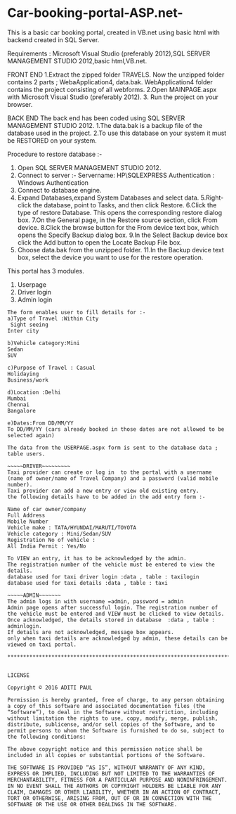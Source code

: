# Car-booking-portal-ASP.net-
This is a basic car booking portal, created in VB.net using basic html with backend created in SQL Server. 

Requirements : Microsoft Visual Studio (preferably 2012),SQL SERVER MANAGEMENT STUDIO 2012,basic html,VB.net.

FRONT END
1.Extract the zipped folder TRAVELS.
Now the unzipped folder contains 2 parts ; WebaApplication4, data.bak. 
WebApplication4 folder contains the project consisting of all webforms.
2.Open MAINPAGE.aspx with Microsoft Visual Studio (preferably 2012). 
3. Run the project on your browser.

BACK END
The back end has been coded using SQL SERVER MANAGEMENT STUDIO 2012.
1.The data.bak is a backup file of the database used in the project.
2.To use this database on your system it must be RESTORED on your system.

Procedure to restore database :-
1. Open SQL SERVER MANAGEMENT STUDIO 2012.
2. Connect to server  :-
    Servername: HP\SQLEXPRESS
    Authentication : Windows Authentication
3. Connect to database engine.
4. Expand Databases,expand System Databases and select data.
5.Right-click the database, point to Tasks, and then click Restore.
6.Click the type of restore Database. This opens the corresponding restore dialog box.
7.On the General page, in the Restore source section, click From device.
8.Click the browse button for the From device text box, which opens the Specify Backup dialog box.
9.In the Select Backup device box click the Add button to open the Locate Backup File box.
10. Choose data.bak from the unzipped folder.
11.In the Backup device text box, select the device you want to use for the restore operation.

This portal has 3 modules. 
1. Userpage
2. Driver login
3. Admin login

~~~~USERPAGE~~~~
The form enables user to fill details for :-
a)Type of Travel :Within City
 Sight seeing
Inter city

b)Vehicle category:Mini
Sedan
SUV

c)Purpose of Travel : Casual
Holidaying
Business/work

d)Location :Delhi
Mumbai
Chennai
Bangalore

e)Dates:From DD/MM/YY
To DD/MM/YY (cars already booked in those dates are not allowed to be selected again)

The data from the USERPAGE.aspx form is sent to the database data ; table users.

~~~~~DRIVER~~~~~~~~~
Taxi provider can create or log in  to the portal with a username (name of owner/name of Travel Company) and a password (valid mobile number).
Taxi provider can add a new entry or view old existing entry. 
the following details have to be added in the add entry form :-

Name of car owner/company
Full Address
Mobile Number
Vehicle make : TATA/HYUNDAI/MARUTI/TOYOTA
Vehicle category : Mini/Sedan/SUV
Registration No of vehicle :
All India Permit : Yes/No

To VIEW an entry, it has to be acknowledged by the admin.
The registration number of the vehicle must be entered to view the details.
database used for taxi driver login :data , table : taxilogin
database used for taxi details :data , table : taxi

~~~~~ADMIN~~~~~~~
The admin logs in with username =admin, password = admin
Admin page opens after successful login. The registration number of the vehicle must be entered and VIEW must be clicked to view details.
Once acknowledged, the details stored in database  :data , table : adminlogin.
If details are not acknowledged, message box appears.
only when taxi details are acknowledged by admin, these details can be viewed on taxi portal.

*********************************************************************************************************************************************************************************


LICENSE

Copyright © 2016 ADITI PAUL

Permission is hereby granted, free of charge, to any person obtaining a copy of this software and associated documentation files (the “Software”), to deal in the Software without restriction, including without limitation the rights to use, copy, modify, merge, publish, distribute, sublicense, and/or sell copies of the Software, and to permit persons to whom the Software is furnished to do so, subject to the following conditions:

The above copyright notice and this permission notice shall be included in all copies or substantial portions of the Software.

THE SOFTWARE IS PROVIDED “AS IS”, WITHOUT WARRANTY OF ANY KIND, EXPRESS OR IMPLIED, INCLUDING BUT NOT LIMITED TO THE WARRANTIES OF MERCHANTABILITY, FITNESS FOR A PARTICULAR PURPOSE AND NONINFRINGEMENT. IN NO EVENT SHALL THE AUTHORS OR COPYRIGHT HOLDERS BE LIABLE FOR ANY CLAIM, DAMAGES OR OTHER LIABILITY, WHETHER IN AN ACTION OF CONTRACT, TORT OR OTHERWISE, ARISING FROM, OUT OF OR IN CONNECTION WITH THE SOFTWARE OR THE USE OR OTHER DEALINGS IN THE SOFTWARE.
